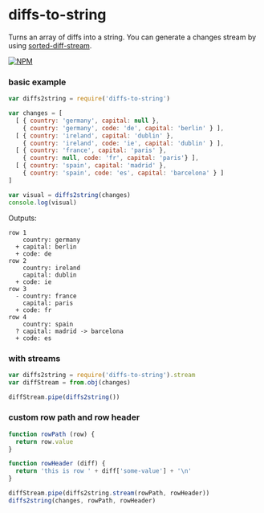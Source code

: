 # diffs-to-string

Turns an array of diffs into a string. You can generate a changes stream by using [sorted-diff-stream](github.com/maxogden/sorted-diff-stream).

[![NPM](https://nodei.co/npm/diffs-to-string.png)](https://nodei.co/npm/diffs-to-string/)

### basic example
```js
var diffs2string = require('diffs-to-string')

var changes = [
  [ { country: 'germany', capital: null },
    { country: 'germany', code: 'de', capital: 'berlin' } ],
  [ { country: 'ireland', capital: 'dublin' },
    { country: 'ireland', code: 'ie', capital: 'dublin' } ],
  [ { country: 'france', capital: 'paris' },
    { country: null, code: 'fr', capital: 'paris'} ],
  [ { country: 'spain', capital: 'madrid' },
    { country: 'spain', code: 'es', capital: 'barcelona' } ]
]

var visual = diffs2string(changes)
console.log(visual)
```

Outputs:

```
row 1
    country: germany
  + capital: berlin
  + code: de
row 2
    country: ireland
    capital: dublin
  + code: ie
row 3
  - country: france
    capital: paris
  + code: fr
row 4
    country: spain
  ? capital: madrid -> barcelona
  + code: es
```


### with streams
```js
var diffs2string = require('diffs-to-string').stream
var diffStream = from.obj(changes)

diffStream.pipe(diffs2string())
```

### custom row path and row header

```js
function rowPath (row) {
  return row.value
}

function rowHeader (diff) {
  return 'this is row ' + diff['some-value'] + '\n'
}

diffStream.pipe(diffs2string.stream(rowPath, rowHeader))
diffs2string(changes, rowPath, rowHeader)
```
